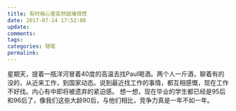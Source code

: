 ```yaml
---
title: 有时候心里突然就堵得慌
date: 2017-07-24 17:52:00
update:
comments:
tags:
categories: 随笔
permalink:
---
```


星期天，提着一瓶洋河冒着40度的高温去找Paul喝酒。两个人一斤酒，聊着有的没的，从近来工作，到国家动态。说到最近找工作的事情，都互相感慨，现在工作不好找。内心有中即将被遗弃的紧迫感。
想一想，现在毕业的学生都已经是95后和96后了，像我们这些大龄90后，与他们相比，竞争力真是一年不如一年。